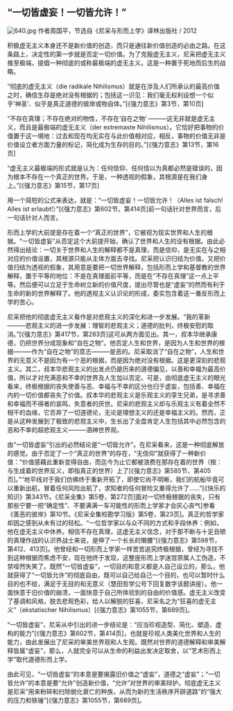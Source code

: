 ##  “一切皆虚妄！一切皆允许！”

![640.jpg](https://gitee.com/hjb2722404/tuchuang/raw/master/img/20201218093420.jpg)
作者周国平，节选自《尼采与形而上学》译林出版社 / 2012

积极虚无主义本身还不是新价值的创造，而只是通往新价值创造的必由之路。在这条路上，决定性的第一步就是否定一切价值。为了克服虚无主义，尼采把虚无主义推至极端，提倡一种彻底的或称最极端的虚无主义。这是一种置于死地而后生的战略。

“彻底的虚无主义（die radikale Nihilismus）就是在涉及人们所承认的最高价值之时，确信生存是绝对没有根据的；包括这一识见：我们毫无权利设想一个似乎‘神圣’、似乎是真正道德的彼岸或物自体。”[《强力意志》第3节，第10页]

“不存在真理；不存在绝对的物性，不存在‘自在之物’ ———这无非就是虚无主义，而且是最极端的虚无主义（der extremaste Nihilismus）。它恰好把事物的价值置于这一境地：过去和现在均无实在与此价值相对应，相反，事物的价值无非是价值设立者方面力量的标记，简化成为生存的目的。”[《强力意志》第13节，第16页]

“虚无主义最极端的形式就是认为：任何信仰、任何信以为真都必然是错误的，因为根本不存在一个真正的世界。于是，一种透视的假象，其根源是在我们身上。”[《强力意志》第15节，第17页]

用一个简短的公式来表达，就是：“一切皆虚妄！一切皆允许！（Alles ist falsch! Alles ist erlaubt!）”[《强力意志》第602节，第414页]前一句话针对世界而言，后一句话针对人而言。

形而上学的大前提是存在着一个“真正的世界”，它被视为现实世界和人生的根据。“一切皆虚妄”从否定这个大前提开始，确认了世界和人生的没有根据。由此必然得出结论：一切关于世界和人生的解释都不是真理，而是信仰，是无实在与之相对应的价值设置，其根源只能从主体方面去寻找。尼采把认识归结为价值，又把价值归结为透视的假象，其用意是要把一切世界解释，包括形而上学和基督教的世界解释，置于平等的地位：不是在真理面前平等，而是在“不存在真理”这一点上平等。然后便可以立足于生命树立新的价值尺度，提出尽管也是“虚妄”的然而有利于生命的新的世界解释了。他的透视主义认识论的形成，委实包含着这一番反形而上学的苦心。

尼采把他的彻底虚无主义看作是对悲观主义的深化和进一步发展。“我的革新———悲观主义的进一步发展：理智的悲观主义；道德的批判，终极安慰的取消。”[《强力意志》第417节，第283页]这可从两方面见出。其一，叔本华继承康德，仍把世界分成现象和“自在之物”。他否定人生和世界，是因为人生和世界的根据———作为“自在之物”的意志———是恶的。尼采取消了“自在之物”，人生和世界的无意义不是因为有一个恶的根据，而是因为绝对没有根据。这是更深刻的悲观主义。其二，叔本华悲观主义的出发点仍是历来的道德偏见，以善和幸福为最高价值，所以才对充满恶和不幸的世界及人生加以否定。可是，由彻底虚无主义的眼光看来，终极根据的丧失使善与恶、幸福与不幸的区分也归于虚妄，包括善、幸福在内的一切价值都丧失了价值。叔本华的悲观主义是乐观主义的孪生兄弟，是寻求善和幸福而不得者的哀鸣，失意者的厌世。尼采的悲观主义却与乐观主义有着全然不相干的血缘，它否弃了一切道德论，无论是理想主义的还是幸福主义的。然而，正是从这种发展到了极致的悲观主义中，生长出了全盘肯定人生包括其中必然包含的恶和不幸的超悲观主义———酒神世界观。

由“一切皆虚妄”引出的必然结论是“一切皆允许”。在尼采看来，这是一种彻底解放的感觉。由于否定了一个“真正的世界”的存在，“无信仰”就获得了一种新价值：“价值感藉此重新变得自由，而迄今为止它都被浪费在那存在着的世界（按：与生成着的世界反义，即指真正的世界）上了[《强力意志》第585节，第405页]。”“地平线对于我们仿佛终于重新开拓了，即使它尚不明晰，我们的航船毕竟可以重新出航，冒着任何风险出航了，求知者的任何冒险又重得允许了……”[《快乐的知识》第343节。《尼采全集》第5卷，第272页]面对一切终极根据的丧失，只有那些宁要一把“确定性”、不要满满一车可能性的形而上学家才会灰心丧气[参看《善恶的彼岸》第10节。《尼采全集校勘学习版》第5卷，第23页]。真正的哲学家却因之感到从未有过的轻松。“一位哲学家以与众不同的方式和手段休养：例如，他在虚无主义中休养。相信不存在真理，这虚无主义信念，对于那不断与十足丑陋的真理作战的认识界战士来说，是伸了一个长长的懒腰”[《强力意志》第598节，第412、413页]。他曾经和一切形而上学家一样苦苦追究终极根据，曾经为寻找不到这种根据而焦虑不安，现在他终于发现，这整座形而上学迷宫原属人工伪造，不禁哑然失笑了。既然“一切皆虚妄”，一切目的和意义都是人自己设立的，那么，他就获得了“一切皆允许”的彻底自由，既可以自己给自己一个目的，也可以暂时什么目的也不给，满足于无目的和无意义（慧田哲学公号下回复数字该题讲座）。他一面快意于旧价值的崩溃，一面快意于自己所体验到的自由的价值感。虚无主义改变了基调和风格，脱去悲观色彩，给人以解脱的狂喜，尼采名之为“狂喜的虚无主义”（ekstatischer Nihilismus）[《强力意志》第1055节，第689页]。

“一切皆虚妄”，尼采从中引出的进一步结论是：“应当珍视造型、简化、塑造、虚构的能力”[《强力意志》第602节，第414页]，也就是珍视人类美化世界和人生的能力，由此发展出了尼采的审美世界观和人生观。既然对世界的道德解释和审美解释皆属“虚妄”，那么，人就完全可以从生命的利益出发决定取舍，以“艺术形而上学”取代道德形而上学。

由此可见，“一切皆虚妄”的本意是要揭露旧价值之“虚妄”，道德之“虚妄”；“一切皆允许”的本意是要“允许”创造新价值，“允许”对世界的审美辩护。彻底虚无主义是尼采“用来粉碎和扫除蜕化衰亡的种族，从而为新的生活秩序开辟道路”的“强大的压力和铁锤”[《强力意志》第1055节，第689页]。